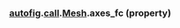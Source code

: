 ### [autofig](autofig.md).[call](autofig.call.md).[Mesh](autofig.call.Mesh.md).axes_fc (property)



